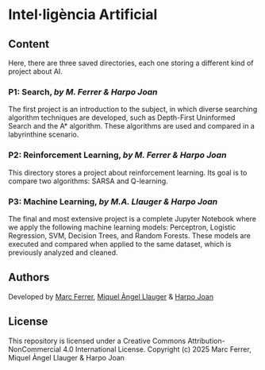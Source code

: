# Intel·ligència Artificial

## Content
Here, there are three saved directories, each one storing a different kind of project about AI.

### P1: Search, *by M. Ferrer & Harpo Joan*
The first project is an introduction to the subject, in which diverse searching algorithm techniques are developed, such as Depth-First Uninformed Search and the A* algorithm. These algorithms are used and compared in a labyrinthine scenario.

### P2: Reinforcement Learning, *by M. Ferrer & Harpo Joan*
This directory stores a project about reinforcement learning. Its goal is to compare two algorithms: SARSA and Q-learning.

### P3: Machine Learning, *by M.A. Llauger & Harpo Joan*
The final and most extensive project is a complete Jupyter Notebook where we apply the following machine learning models: Perceptron, Logistic Regression, SVM, Decision Trees, and Random Forests. These models are executed and compared when applied to the same dataset, which is previously analyzed and cleaned.

## Authors
Developed by [Marc Ferrer](https://github.com/Kow13), [Miquel Àngel Llauger](https://github.com/MiquelAngelLlauger) & [Harpo Joan](https://github.com/helveticka)

## License
This repository is licensed under a Creative Commons Attribution-NonCommercial 4.0 International License.
Copyright (c) 2025 Marc Ferrer, Miquel Àngel Llauger & Harpo Joan
